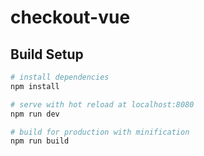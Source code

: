 # checkout-vue

>

## Build Setup

``` bash
# install dependencies
npm install

# serve with hot reload at localhost:8080
npm run dev

# build for production with minification
npm run build
